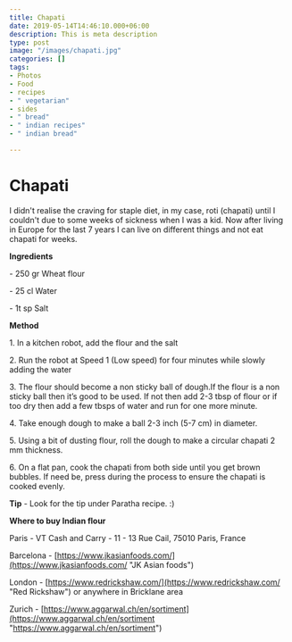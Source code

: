 ```yaml
---
title: Chapati
date: 2019-05-14T14:46:10.000+06:00
description: This is meta description
type: post
image: "/images/chapati.jpg"
categories: []
tags:
- Photos
- Food
- recipes
- " vegetarian"
- sides
- " bread"
- " indian recipes"
- " indian bread"

---
```

# Chapati

I didn't realise the craving for staple diet, in my case, roti (chapati) until I couldn't due to some weeks of sickness when I was a kid. Now after living in Europe for the last 7 years I can live on different things and not eat chapati for weeks. 

  
**Ingredients**

\- 250 gr Wheat flour

\- 25 cl Water

\- 1t sp Salt

  
**Method**

1\. In a kitchen robot, add the flour and the salt

2\. Run the robot at Speed 1 (Low speed) for four minutes while slowly adding the water

3\. The flour should become a non sticky ball of dough.If the flour is a non sticky ball then it’s good to be used. If not then add 2-3 tbsp of flour or if too dry then add a few tbsps of water and run for one more minute.

4\. Take enough dough to make a ball 2-3 inch (5-7 cm) in diameter.

5\. Using a bit of dusting flour, roll the dough to make a circular chapati 2 mm thickness.

6\. On a flat pan, cook the chapati from both side until you get brown bubbles. If need be, press during the process to ensure the chapati is cooked evenly.

**Tip** - Look for the tip under Paratha recipe. :) 

**Where to buy Indian flour** 

Paris - VT Cash and Carry - 11 - 13 Rue Cail, 75010 Paris, France

Barcelona - [https://www.jkasianfoods.com/](https://www.jkasianfoods.com/ "JK Asian foods")

London - [https://www.redrickshaw.com/](https://www.redrickshaw.com/ "Red Rickshaw") or anywhere in Bricklane area 

Zurich - [https://www.aggarwal.ch/en/sortiment](https://www.aggarwal.ch/en/sortiment "https://www.aggarwal.ch/en/sortiment")